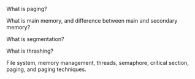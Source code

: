 What is paging?

What is main memory, and difference between main and secondary memory?

What is segmentation?

What is thrashing?

File system, memory management, threads, semaphore, critical section, paging, and paging techniques.
